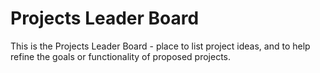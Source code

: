 # Projects Leader Board

This is the Projects Leader Board - place to list project ideas, and to help refine the goals or functionality of proposed projects.

